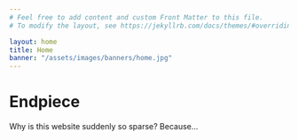 ```yaml
---
# Feel free to add content and custom Front Matter to this file.
# To modify the layout, see https://jekyllrb.com/docs/themes/#overriding-theme-defaults

layout: home
title: Home
banner: "/assets/images/banners/home.jpg"
---
```


# Endpiece

Why is this website suddenly so sparse?   Because...